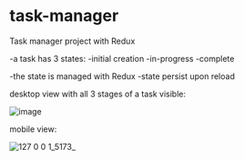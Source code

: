 # task-manager
Task manager project with Redux

-a task has 3 states:
   -initial creation
   -in-progress
   -complete
   
-the state is managed with Redux
-state persist upon reload

desktop view with all 3 stages of a task visible:

![image](https://user-images.githubusercontent.com/39274188/189493345-afbb7d66-9dcc-439d-af84-d7cf4010cae8.png)

mobile view:

![127 0 0 1_5173_](https://user-images.githubusercontent.com/39274188/189492919-671de2d8-62a7-4df0-a13b-e4f58ed7a303.png)

